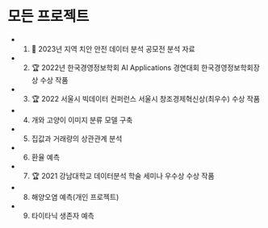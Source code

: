 # 모든 프로젝트
* 1)  🌳 2023년 지역 치안 안전 데이터 분석 공모전 분석 자료
* 2)  🏆 2022년 한국경영정보학회 AI Applications 경연대회 한국경영정보학회장상 수상 작품
* 3)  🏆 2022 서울시 빅데이터 컨퍼런스 서울시 창조경제혁신상(최우수) 수상 작품
* 4)  개와 고양이 이미지 분류 모델 구축
* 5)  집값과 거래량의 상관관계 분석
* 6)  환율 예측
* 7)  🏆 2021 강남대학교 데이터분석 학술 세미나 우수상 수상 작품
* 8)  해양오염 예측(개인 프로젝트)
* 9)  타이타닉 생존자 예측
